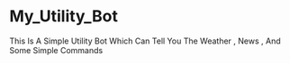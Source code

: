 # My_Utility_Bot
This Is A Simple Utility Bot Which Can Tell You The Weather , News , And Some Simple Commands
